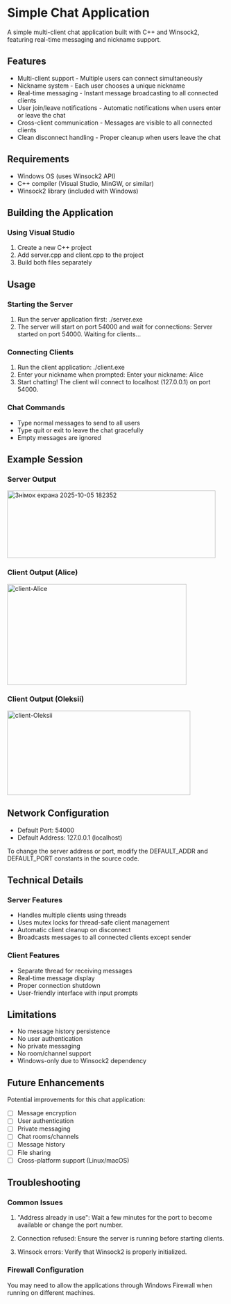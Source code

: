# Simple Chat Application

A simple multi-client chat application built with C++ and Winsock2, featuring real-time messaging and nickname support.

## Features

- Multi-client support - Multiple users can connect simultaneously
- Nickname system - Each user chooses a unique nickname
- Real-time messaging - Instant message broadcasting to all connected clients
- User join/leave notifications - Automatic notifications when users enter or leave the chat
- Cross-client communication - Messages are visible to all connected clients
- Clean disconnect handling - Proper cleanup when users leave the chat

## Requirements

- Windows OS (uses Winsock2 API)
- C++ compiler (Visual Studio, MinGW, or similar)
- Winsock2 library (included with Windows)

## Building the Application

### Using Visual Studio
1. Create a new C++ project
2. Add server.cpp and client.cpp to the project
3. Build both files separately

## Usage

### Starting the Server
1. Run the server application first:
./server.exe
2. The server will start on port 54000 and wait for connections:
Server started on port 54000. Waiting for clients...

### Connecting Clients
1. Run the client application:
./client.exe
2. Enter your nickname when prompted:
Enter your nickname: Alice
3. Start chatting! The client will connect to localhost (127.0.0.1) on port 54000.

### Chat Commands
- Type normal messages to send to all users
- Type quit or exit to leave the chat gracefully
- Empty messages are ignored

## Example Session

### Server Output

<img width="480" height="155" alt="Знімок екрана 2025-10-05 182352" src="https://github.com/user-attachments/assets/93a09ed7-7394-4542-a8f8-e4f207671452" />

### Client Output (Alice)

<img width="413" height="232" alt="client-Alice" src="https://github.com/user-attachments/assets/7ed9472b-2b91-441c-a92e-080e7acf6d96" />

### Client Output (Oleksii)

<img width="422" height="194" alt="client-Oleksii" src="https://github.com/user-attachments/assets/95c86844-b501-4131-ada0-c18d8959335d" />

## Network Configuration

- Default Port: 54000
- Default Address: 127.0.0.1 (localhost)

To change the server address or port, modify the DEFAULT_ADDR and DEFAULT_PORT constants in the source code.

## Technical Details

### Server Features
- Handles multiple clients using threads
- Uses mutex locks for thread-safe client management
- Automatic client cleanup on disconnect
- Broadcasts messages to all connected clients except sender

### Client Features
- Separate thread for receiving messages
- Real-time message display
- Proper connection shutdown
- User-friendly interface with input prompts

## Limitations

- No message history persistence
- No user authentication
- No private messaging
- No room/channel support
- Windows-only due to Winsock2 dependency

## Future Enhancements

Potential improvements for this chat application:
- [ ] Message encryption
- [ ] User authentication
- [ ] Private messaging
- [ ] Chat rooms/channels
- [ ] Message history
- [ ] File sharing
- [ ] Cross-platform support (Linux/macOS)

## Troubleshooting

### Common Issues

1. "Address already in use": Wait a few minutes for the port to become available or change the port number.

2. Connection refused: Ensure the server is running before starting clients.

3. Winsock errors: Verify that Winsock2 is properly initialized.

### Firewall Configuration
You may need to allow the applications through Windows Firewall when running on different machines.
